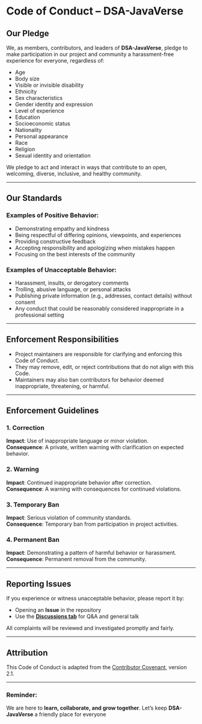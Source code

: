 # Code of Conduct – DSA-JavaVerse

## Our Pledge
We, as members, contributors, and leaders of **DSA-JavaVerse**, pledge to make participation in our project and community a harassment-free experience for everyone, regardless of:
- Age  
- Body size  
- Visible or invisible disability  
- Ethnicity  
- Sex characteristics  
- Gender identity and expression  
- Level of experience  
- Education  
- Socioeconomic status  
- Nationality  
- Personal appearance  
- Race  
- Religion  
- Sexual identity and orientation  

We pledge to act and interact in ways that contribute to an open, welcoming, diverse, inclusive, and healthy community.

---

## Our Standards

### Examples of Positive Behavior:
- Demonstrating empathy and kindness  
- Being respectful of differing opinions, viewpoints, and experiences  
- Providing constructive feedback  
- Accepting responsibility and apologizing when mistakes happen  
- Focusing on the best interests of the community  

### Examples of Unacceptable Behavior:
- Harassment, insults, or derogatory comments  
- Trolling, abusive language, or personal attacks  
- Publishing private information (e.g., addresses, contact details) without consent  
- Any conduct that could be reasonably considered inappropriate in a professional setting  

---

## Enforcement Responsibilities
- Project maintainers are responsible for clarifying and enforcing this Code of Conduct.  
- They may remove, edit, or reject contributions that do not align with this Code.  
- Maintainers may also ban contributors for behavior deemed inappropriate, threatening, or harmful.  

---

## Enforcement Guidelines

### 1. Correction  
**Impact**: Use of inappropriate language or minor violation.  
**Consequence**: A private, written warning with clarification on expected behavior.  

### 2. Warning  
**Impact**: Continued inappropriate behavior after correction.  
**Consequence**: A warning with consequences for continued violations.  

### 3. Temporary Ban  
**Impact**: Serious violation of community standards.  
**Consequence**: Temporary ban from participation in project activities.  

### 4. Permanent Ban  
**Impact**: Demonstrating a pattern of harmful behavior or harassment.  
**Consequence**: Permanent removal from the community.  

---

## Reporting Issues
If you experience or witness unacceptable behavior, please report it by:  
- Opening an **Issue** in the repository  
- Use the **[Discussions tab](../../discussions)** for Q&A and general talk  

All complaints will be reviewed and investigated promptly and fairly.  

---

## Attribution
This Code of Conduct is adapted from the [Contributor Covenant](https://www.contributor-covenant.org/), version 2.1.  

---

### Reminder:
We are here to **learn, collaborate, and grow together**. Let’s keep **DSA-JavaVerse** a friendly place for everyone 
